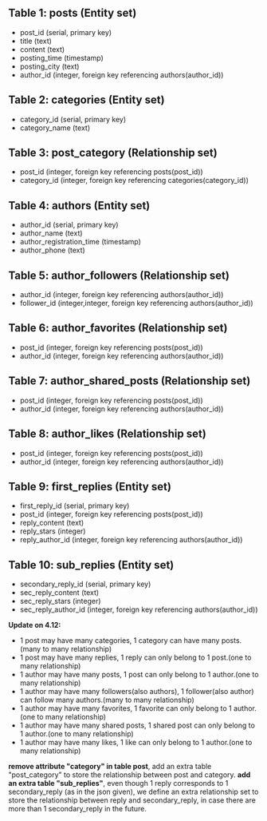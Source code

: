 ## Table 1: posts (Entity set)

- post_id (serial, primary key)
- title (text)
- content (text)
- posting_time (timestamp)
- posting_city (text)
- author_id (integer, foreign key referencing authors(author_id))

## Table 2: categories (Entity set)

- category_id (serial, primary key)
- category_name (text)

## Table 3: post_category (Relationship set)

- post_id (integer, foreign key referencing posts(post_id))
- category_id (integer, foreign key referencing categories(category_id))

## Table 4: authors (Entity set)

- author_id (serial, primary key)
- author_name (text)
- author_registration_time (timestamp)
- author_phone (text)

## Table 5: author_followers (Relationship set)

- author_id (integer, foreign key referencing authors(author_id))
- follower_id (integer,integer, foreign key referencing authors(author_id))

## Table 6: author_favorites (Relationship set)

- post_id (integer, foreign key referencing posts(post_id))
- author_id (integer, foreign key referencing authors(author_id))

## Table 7: author_shared_posts (Relationship set)

- post_id (integer, foreign key referencing posts(post_id))
- author_id (integer, foreign key referencing authors(author_id))

## Table 8: author_likes (Relationship set)

- post_id (integer, foreign key referencing posts(post_id))
- author_id (integer, foreign key referencing authors(author_id))

## Table 9: first_replies (Entity set)

- first_reply_id (serial, primary key)
- post_id (integer, foreign key referencing posts(post_id))
- reply_content (text)
- reply_stars (integer)
- reply_author_id (integer, foreign key referencing authors(author_id))

## Table 10: sub_replies (Entity set)

- secondary_reply_id (serial, primary key)
- sec_reply_content (text)
- sec_reply_stars (integer)
- sec_reply_author_id (integer, foreign key referencing authors(author_id))

**Update on 4.12:**

- 1 post may have many categories, 1 category can have many posts.(many to many relationship)
- 1 post may have many replies, 1 reply can only belong to 1 post.(one to many relationship)
- 1 author may have many posts, 1 post can only belong to 1 author.(one to many relationship)
- 1 author may have many followers(also authors), 1 follower(also author) can follow many authors.(many to many relationship)
- 1 author may have many favorites, 1 favorite can only belong to 1 author.(one to many relationship)
- 1 author may have many shared posts, 1 shared post can only belong to 1 author.(one to many relationship)
- 1 author may have many likes, 1 like can only belong to 1 author.(one to many relationship)

**remove attribute "category" in table post**, add an extra table "post_category" to store the relationship between post and category.
**add an extra table "sub_replies"**, even though 1 reply corresponds to 1 secondary_reply (as in the json given), we define an extra relationship set to store the relationship between reply and secondary_reply, in case there are more than 1 secondary_reply in the future.